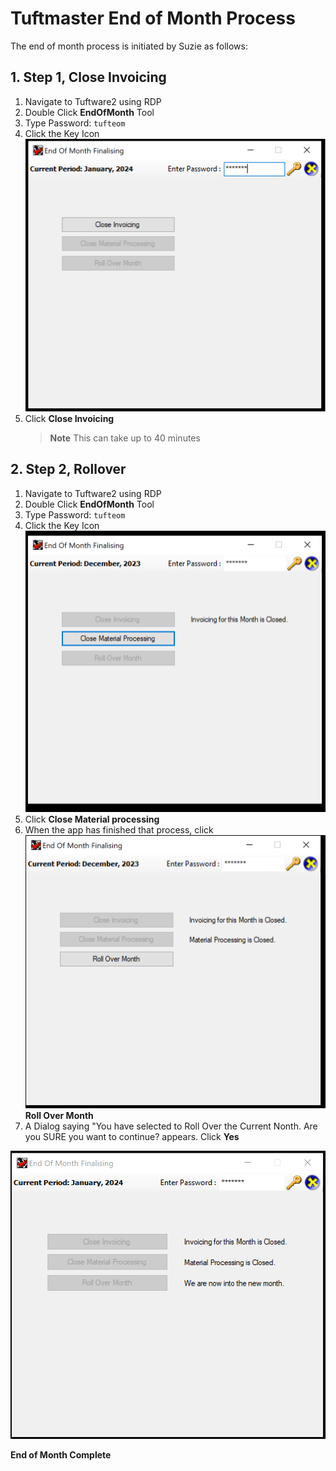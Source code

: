 # Tuftmaster End of Month Process

The end of month process is initiated by Suzie as follows:

## 1. Step 1, Close Invoicing


1. Navigate to Tuftware2 using RDP
2. Double Click **EndOfMonth** Tool
3. Type Password: ```tufteom```
4. Click the Key Icon
   ![Alt text](image-4.png)
5. Click **Close Invoicing**
    > **Note** This can take up to 40 minutes

## 2. Step 2, Rollover

1. Navigate to Tuftware2 using RDP
2. Double Click **EndOfMonth** Tool
3. Type Password: ```tufteom```
4. Click the Key Icon
   ![Alt text](image.png)
5. Click **Close Material processing**
6. When the app has finished that process, click
   ![Alt text](image-2.png)
    **Roll Over Month**
7. A Dialog saying "You have selected to Roll Over the Current Nonth. Are you SURE you want to continue? appears. Click **Yes**

![Alt text](image-3.png)

**End of Month Complete**



